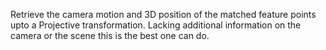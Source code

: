 Retrieve the camera motion and 3D position of the matched feature points upto a Projective transformation. Lacking
additional information on the  camera or the scene this is the best one can do. 

